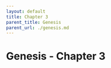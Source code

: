 ```yaml
---
layout: default
title: Chapter 3
parent_title: Genesis
parent_url: ./genesis.md
---
```


# Genesis - Chapter 3
